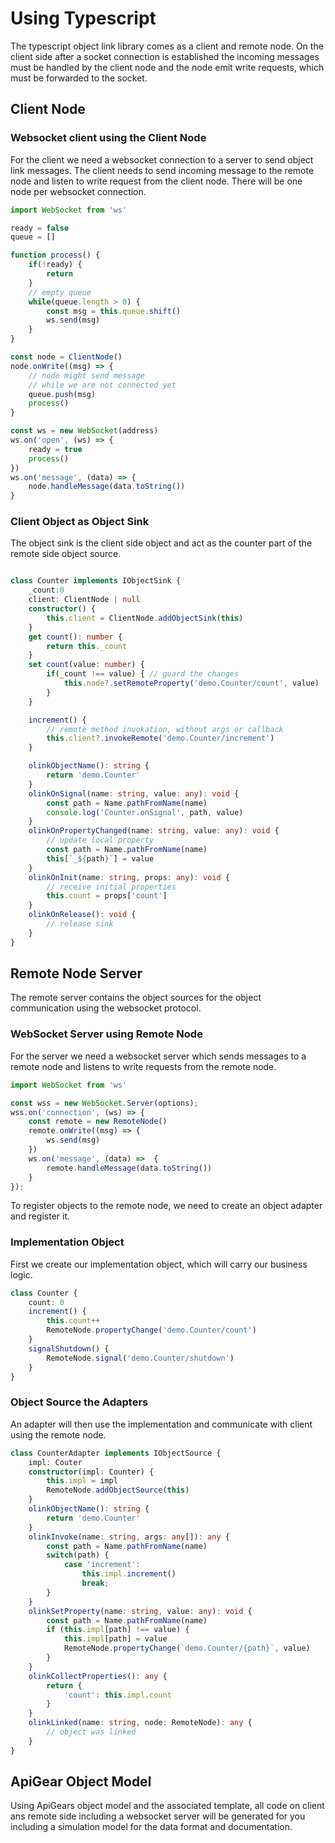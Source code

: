 # Using Typescript

The typescript object link library comes as a client and remote node. On the client side after a socket connection is established the incoming messages must be handled by the client node and the node emit write requests, which must be forwarded to the socket.


## Client Node


### Websocket client using the Client Node

For the client we need a websocket connection to a server to send object link messages. The client needs to send incoming message to the remote node and listen to write request from the client node. There will be one node per websocket connection.

```ts
import WebSocket from 'ws'

ready = false
queue = []

function process() {
	if(!ready) {
		return
	}
	// empty queue
	while(queue.length > 0) {
		const msg = this.queue.shift()
		ws.send(msg)
	}
}

const node = ClientNode()
node.onWrite((msg) => {
	// node might send message 
	// while we are not connected yet
	queue.push(msg)
	process()
}

const ws = new WebSocket(address)
ws.on('open', (ws) => {
	ready = true
	process()
})
ws.on('message', (data) => {
	node.handleMessage(data.toString())
}
```


### Client Object as Object Sink

The object sink is the client side object and act as the counter part of the remote side object source.

```ts

class Counter implements IObjectSink {
	_count:0
	client: ClientNode | null    
	constructor() {
		this.client = ClientNode.addObjectSink(this)
	}
    get count(): number {
        return this._count
    }
    set count(value: number) {
    	if(_count !== value) { // guard the changes
        	this.node?.setRemoteProperty('demo.Counter/count', value)
        }
    }

   	increment() {
   		// remote method invokation, without args or callback
		this.client?.invokeRemote('demo.Counter/increment')
	}

	olinkObjectName(): string {
        return 'demo.Counter'
    }
    olinkOnSignal(name: string, value: any): void {
        const path = Name.pathFromName(name)
        console.log('Counter.onSignal', path, value)
    }
    olinkOnPropertyChanged(name: string, value: any): void {
    	// update local property
        const path = Name.pathFromName(name)
        this[`_${path}`] = value
    }
    olinkOnInit(name: string, props: any): void {
    	// receive initial properties
        this.count = props['count']
    }
    olinkOnRelease(): void {
    	// release sink
    }    
}

```


## Remote Node Server

The remote server contains the object sources for the object communication using the websocket protocol.

### WebSocket Server using Remote Node

For the server we need a websocket server which sends messages to a remote node and listens to write requests from the remote node.

```ts
import WebSocket from 'ws'

const wss = new WebSocket.Server(options);
wss.on('connection', (ws) => {
	const remote = new RemoteNode()
	remote.onWrite((msg) => {
		ws.send(msg)
	})
	ws.on('message', (data) =>  {
		remote.handleMessage(data.toString())
	}
});
```

To register objects to the remote node, we need to create an object adapter and register it.

### Implementation Object

First we create our implementation object, which will carry our business logic.

```ts
class Counter {
	count: 0
	increment() {
		this.count++
		RemoteNode.propertyChange('demo.Counter/count')
	}
	signalShutdown() {
		RemoteNode.signal('demo.Counter/shutdown')	
	}
}

```


### Object Source the Adapters

An adapter will then use the implementation and communicate with client using the remote node.


```ts
class CounterAdapter implements IObjectSource {
	impl: Couter 
	constructor(impl: Counter) {
		this.impl = impl
		RemoteNode.addObjectSource(this)
	}
    olinkObjectName(): string {
        return 'demo.Counter'
    }
    olinkInvoke(name: string, args: any[]): any {
        const path = Name.pathFromName(name)
        switch(path) {
        	case 'increment':
        		this.impl.increment()
        		break;
        }
    }
    olinkSetProperty(name: string, value: any): void {
    	const path = Name.pathFromName(name)
    	if (this.impl[path] !== value) {
    		this.impl[path] = value
    		RemoteNode.propertyChange(`demo.Counter/{path}`, value)
    	}
    }
    olinkCollectProperties(): any {
    	return {
    		'count': this.impl.count
    	}
    }
    olinkLinked(name: string, node: RemoteNode): any {
    	// object was linked
    }
}

```


## ApiGear Object Model

Using ApiGears object model and the associated template, all code on client ans remote side including a websocket server will be generated for you including a simulation model for the data format and documentation.

